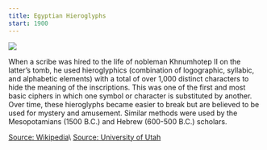 ```yaml
---
title: Egyptian Hieroglyphs
start: 1900
---
```


![](https://upload.wikimedia.org/wikipedia/commons/thumb/c/c9/Hieroglyphs_from_the_tomb_of_Seti_I.jpg/330px-Hieroglyphs_from_the_tomb_of_Seti_I.jpg)

When a scribe was hired to the life of nobleman Khnumhotep II on the latter’s tomb, he used hieroglyphics (combination of logographic, syllabic, and alphabetic elements) with a total of over 1,000 distinct characters to hide the meaning of the inscriptions. This was one of the first and most basic ciphers in which one symbol or character is substituted by another. Over time, these hieroglyphs became easier to break but are believed to be used for mystery and amusement. Similar methods were used by the Mesopotamians (1500 B.C.) and Hebrew (600-500 B.C.) scholars.

[Source: Wikipedia](https://en.wikipedia.org/wiki/Egyptian_hieroglyphs)\\
[Source: University of Utah](https://my.eng.utah.edu/~nmcdonal/Tutorials/EncryptionResearchReview.pdf)
